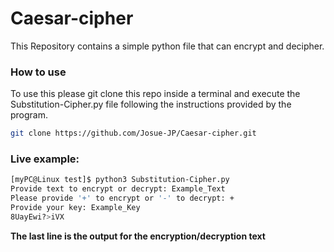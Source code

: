 # Caesar-cipher
This Repository contains a simple python file that can encrypt and decipher. 

### How to use
To use this please git clone this repo inside a terminal and execute the Substitution-Cipher.py file following the instructions provided by the program.
```bash
git clone https://github.com/Josue-JP/Caesar-cipher.git
```

### Live example:
```bash
[myPC@Linux test]$ python3 Substitution-Cipher.py
Provide text to encrypt or decrypt: Example_Text
Please provide '+' to encrypt or '-' to decrypt: +
Provide your key: Example_Key
8UayEwi?>iVX
```
**The last line is the output for the encryption/decryption text**

